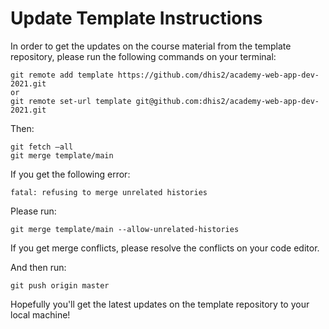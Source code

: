 # Update Template Instructions

In order to get the updates on the course material from the template repository, please run the following commands on your terminal: 

```
git remote add template https://github.com/dhis2/academy-web-app-dev-2021.git
or
git remote set-url template git@github.com:dhis2/academy-web-app-dev-2021.git  
```
Then:

```
git fetch —all
git merge template/main 
```

If you get the following error: 

`fatal: refusing to merge unrelated histories`

Please run:

`git merge template/main --allow-unrelated-histories`

If you get merge conflicts, please resolve the conflicts on your code editor. 

And then run:

`git push origin master ` 

Hopefully you'll get the latest updates on the template repository to your local machine! 
